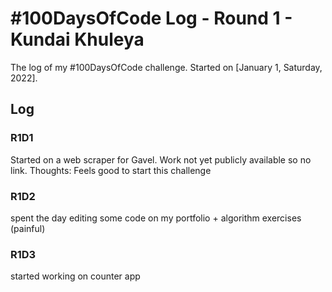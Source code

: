 # #100DaysOfCode Log - Round 1 - Kundai Khuleya

The log of my #100DaysOfCode challenge. Started on [January 1, Saturday, 2022].

## Log

### R1D1
Started on a web scraper for Gavel. Work not yet publicly available so no link.
Thoughts: Feels good to start this challenge

### R1D2
spent the day editing some code on my portfolio + algorithm exercises (painful)

### R1D3
started working on counter app
